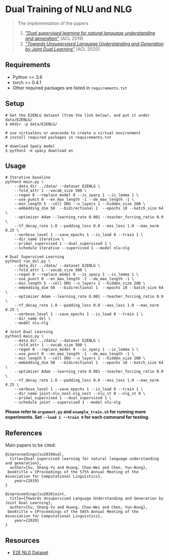 # Dual Training of NLU and NLG
> The implementation of the papers   
> 1. [*"Dual supervised learning for natural language understanding and generation"*](https://arxiv.org/abs/1905.06196) (ACL 2019)    
> 2. [*"Towards Unsupervised Language Understanding and Generation by Joint Dual Learning"*](https://arxiv.org/abs/2004.14710) (ACL 2020)


## Requirements
* Python >= 3.6
* torch >= 0.4.1
* Other required packages are listed in `requirements.txt`

## Setup
```
# Get the E2ENLG dataset (from the link below), and put it under data/E2ENLG/
$ mkdir -p data/E2ENLG/

# use virtualenv or anaconda to create a virtual environment
# install required packages in requirements.txt

# download SpaCy model
$ python3 -m spacy download en
```

## Usage

```
# Iterative baseline
python3 main.py \
    --data_dir ../data/ --dataset E2ENLG \
    --fold_attr 1 --vocab_size 500 \
    --regen 0 --replace_model 0 --is_spacy 1 --is_lemma 1 \
    --use_punct 0 --en_max_length -1 --de_max_length -1 \
    --min_length 5 --cell GRU --n_layers 1 --hidden_size 200 \
    --embedding_dim 50  --bidirectional 1  --epochs 10 --batch_size 64 \
    --optimizer Adam --learning_rate 0.001 --teacher_forcing_ratio 0.9  \
    --tf_decay_rate 1.0 --padding_loss 0.0 --eos_loss 1.0 --max_norm 0.25 \
    --verbose_level 1 --save_epochs 1 --is_load 0 --train 1 \
    --dir_name iterative \
    --primal_supervised 1 --dual_supervised 1 \
    --schedule iterative --supervised 1 --model nlu-nlg

# Dual Supervised Learning
python3 run_dsl.py \
    --data_dir ../data/ --dataset E2ENLG \
    --fold_attr 1 --vocab_size 500 \
    --regen 0 --replace_model 0 --is_spacy 1 --is_lemma 1 \
    --use_punct 0 --en_max_length -1 --de_max_length -1 \
    --min_length 5 --cell GRU --n_layers 1 --hidden_size 200 \
    --embedding_dim 50  --bidirectional 1  --epochs 10 --batch_size 64 \
    --optimizer Adam --learning_rate 0.001 --teacher_forcing_ratio 0.9  \
    --tf_decay_rate 1.0 --padding_loss 0.0 --eos_loss 1.0 --max_norm 0.25 \
    --verbose_level 1 --save_epochs 1 --is_load 0 --train 1 \
    --dir_name dsl \
    --model nlu-nlg

# Joint Dual Learning
python3 main.py \
    --data_dir ../data/ --dataset E2ENLG \
    --fold_attr 1 --vocab_size 500 \
    --regen 0 --replace_model 0 --is_spacy 1 --is_lemma 1 \
    --use_punct 0 --en_max_length -1 --de_max_length -1 \
    --min_length 5 --cell GRU --n_layers 1 --hidden_size 200 \
    --embedding_dim 50  --bidirectional 1  --epochs 10 --batch_size 64 \
    --optimizer Adam --learning_rate 0.001 --teacher_forcing_ratio 0.9  \
    --tf_decay_rate 1.0 --padding_loss 0.0 --eos_loss 1.0 --max_norm 0.25 \
    --verbose_level 1 --save_epochs 1 --is_load 0 --train 1 \
    --dir_name joint-nlu_nost-nlg_nost --nlu_st 0 --nlg_st 0 \
    --primal_supervised 1 --dual_supervised 1 \
    --schedule joint --supervised 1 --model nlu-nlg
```

<b>Please refer to `argument.py` and `example_train.sh` for running more experiments. Set `--load 1 --train 0` for each command for testing.</b>

## References
Main papers to be cited:

```
@inproceedings{su2019dual,
  title={Dual supervised learning for natural language understanding and generation},
  author={Su, Shang-Yu and Huang, Chao-Wei and Chen, Yun-Nung},
 booktitle = {Proceedings of the 57th Annual Meeting of the Association for Computational Linguistics},
    year={2019}
}

@inproceedings{su2020joint,
  title={Towards Unsupervised Language Understanding and Generation by Joint Dual Learning},
  author={Su, Shang-Yu and Huang, Chao-Wei and Chen, Yun-Nung},
 booktitle = {Proceedings of the 58th Annual Meeting of the Association for Computational Linguistics},
    year={2020}
}

```


## Resources
* [E2E NLG Dataset](http://www.macs.hw.ac.uk/InteractionLab/E2E/)

